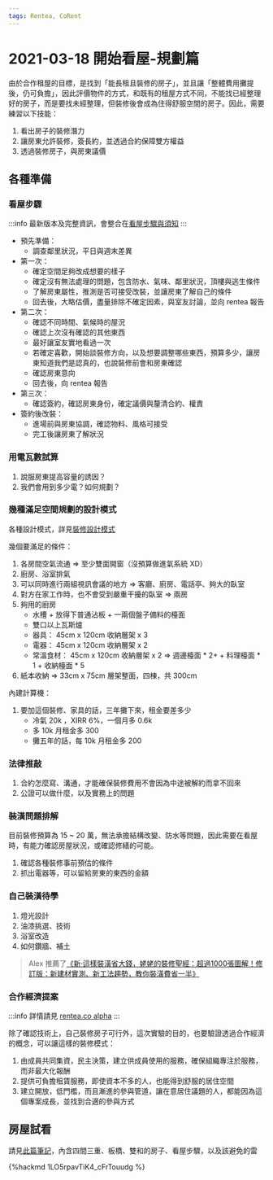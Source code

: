 ```yaml
---
tags: Rentea, CoRent
---
```

# 2021-03-18 開始看屋-規劃篇

由於合作租屋的目標，是找到「能長租且裝修的房子」，並且讓「整體費用攤提後，仍可負擔」，因此評價物件的方式，和既有的租屋方式不同，不能找已經整理好的房子，而是要找未經整理，但裝修後會成為住得舒服空間的房子。因此，需要練習以下技能：

1. 看出房子的裝修潛力
2. 讓房東允許裝修，簽長約，並透過合約保障雙方權益
3. 透過裝修房子，與房東議價

## 各種準備

### 看屋步驟

:::info
最新版本及完整資訊，會整合在[看屋步驟與須知](https://g0v.hackmd.io/560OFqSoSpWAutammk9NfA)
:::

- 預先準備：
  - 調查鄰里狀況，平日與週末差異
- 第一次：
  - 確定空間足夠改成想要的樣子
  - 確定沒有無法處理的問題，包含防水、氣味、鄰里狀況，頂樓與逃生條件
  - 了解房東屬性，推測是否可接受改裝，並讓房東了解自己的條件
  - 回去後，大略估價，盡量排除不確定因素，與室友討論，並向 rentea 報告
- 第二次：
  - 確認不同時間、氣候時的屋況
  - 確認上次沒有確認的其他東西
  - 最好讓室友實地看過一次
  - 若確定喜歡，開始談裝修方向，以及想要調整哪些東西，預算多少，讓房東知道我們是認真的，也說裝修前會和房東確認
  - 確認房東意向
  - 回去後，向 rentea 報告
- 第三次：
  - 確認簽約，確認房東身份，確定議價與釐清合約、權責
- 簽約後改裝：
  - 進場前與房東協調，確認物料、風格可接受
  - 完工後讓房東了解狀況

### 用電瓦數試算

1. 說服房東提高容量的誘因？
2. 我們會用到多少電？如何規劃？

### 幾種滿足空間規劃的設計模式

各種設計模式，詳見[裝修設計模式](https://g0v.hackmd.io/6hbwOGiYTbCqoYgaQHAC_A)

幾個要滿足的條件：

1. 各房間空氣流通 => 至少雙面開窗（沒預算做進氣系統 XD）
2. 廚房、浴室排氣
3. 可以同時進行兩組視訊會議的地方 => 客廳、廚房、電話亭、夠大的臥室
4. 對方在家工作時，也不會受到嚴重干擾的臥室 => 兩房
5. 夠用的廚房
   - 水槽 + 放得下普通沾板 + 一兩個盤子備料的檯面
   - 雙口以上瓦斯爐
   - 器具： 45cm x 120cm 收納層架 x 3
   - 電器： 45cm x 120cm 收納層架 x 2
   - 常溫食材： 45cm x 120cm 收納層架 x 2
   => 週邊檯面 * 2+ + 料理檯面 * 1 + 收納檯面 * 5
6. 紙本收納 => 33cm x 75cm 層架整面，四棟，共 300cm

內建計算機：

1. 要加這個裝修、家具的話，三年攤下來，租金要差多少
   - 冷氣 20k ，XIRR 6%，一個月多 0.6k
   - 多 10k 月租金多 300
   - 攤五年的話，每 10k 月租金多 200


### 法律推敲

1. 合約怎麼寫、溝通，才能確保裝修費用不會因為中途被解約而拿不回來
2. 公證可以做什麼，以及實務上的問題

### 裝潢問題排解

目前裝修預算為 15 ~ 20 萬，無法承擔結構改變、防水等問題，因此需要在看屋時，有能力確認房屋狀況，或確認修繕的可能。

1. 確認各種裝修事前預估的條件
2. 抓出電器等，可以留給房東的東西的金額

### 自己裝潢待學

1. 燈光設計
2. 油漆挑選、技術
3. 浴室改造
4. 如何鑽牆、補土

> Alex 推薦了[《新‧這樣裝潢省大錢，姥姥的裝修聖經：超過1000張圖解！修訂版：新建材實測、新工法趨勢，教你裝潢費省一半》](https://www.books.com.tw/products/0010821178?sloc=main)

### 合作經濟提案

:::info
詳情請見 [rentea.co alpha](https://g0v.hackmd.io/AElUJEIZQVCIPN8VeN0_vg)
:::

除了確認技術上，自己裝修房子可行外，這次實驗的目的，也要驗證透過合作經濟的概念，可以讓這樣的裝修模式：

1. 由成員共同集資，民主決策，建立供成員使用的服務，確保組織專注於服務，而非最大化報酬
2. 提供可負擔租賃服務，即使資本不多的人，也能得到舒服的居住空間
3. 建立開放，低門檻，而且漸進的參與管道，讓在意居住議題的人，都能因為這個專案成長，並找到合適的參與方式

## 房屋試看

請見[此篇筆記](https://g0v.hackmd.io/BH92EqwZQsqppIq8KGmLRw)，內含四間三重、板橋、雙和的房子、看屋步驟，以及該避免的雷

{%hackmd 1LO5rpavTiK4_cFrTouudg %}
